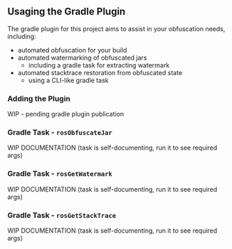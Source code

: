 ## Usaging the Gradle Plugin
The gradle plugin for this project aims to assist in your obfuscation needs, including:
- automated obfuscation for your build
- automated watermarking of obfuscated jars
  - including a gradle task for extracting watermark
- automated stacktrace restoration from obfuscated state
  - using a CLI-like gradle task

### Adding the Plugin
WIP - pending gradle plugin publication

### Gradle Task - `rosObfuscateJar`
WIP DOCUMENTATION
(task is self-documenting, run it to see required args)

### Gradle Task - `rosGetWatermark`
WIP DOCUMENTATION
(task is self-documenting, run it to see required args)

### Gradle Task - `rosGetStackTrace`
WIP DOCUMENTATION
(task is self-documenting, run it to see required args)
